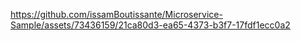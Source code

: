 

https://github.com/issamBoutissante/Microservice-Sample/assets/73436159/21ca80d3-ea65-4373-b3f7-17fdf1ecc0a2

